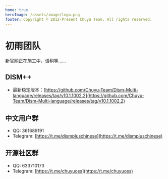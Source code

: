 ```yaml
---
home: true
heroImage: /assets/image/logo.png
footer: Copyright © 2012-Present Chuyu Team. All rights reserved.
---
```


# 初雨团队

新官网正在施工中，请稍等……

## DISM++

- 最新稳定版本：[https://github.com/Chuyu-Team/Dism-Multi-language/releases/tag/v10.1.1002.2](https://github.com/Chuyu-Team/Dism-Multi-language/releases/tag/v10.1.1002.2)

## 中文用户群

- QQ: 361689191
- Telegram: [https://t.me/dismpluschinese](https://t.me/dismpluschinese)

## 开源社区群

- QQ: 633710173
- Telegram: [https://t.me/chuyuoss](https://t.me/chuyuoss)
